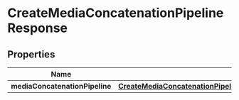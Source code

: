 

# CreateMediaConcatenationPipelineResponse


## Properties

| Name | Type | Description | Notes |
|------------ | ------------- | ------------- | -------------|
|**mediaConcatenationPipeline** | [**CreateMediaConcatenationPipelineResponseMediaConcatenationPipeline**](CreateMediaConcatenationPipelineResponseMediaConcatenationPipeline.md) |  |  [optional] |



